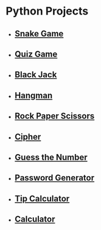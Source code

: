 <h1>Python Projects</h1>
<ul>
    <li><h2><a href="https://github.com/jungheeyu/python-projects/blob/main/snake_game/README.md">Snake Game</a></h2></li>
    <li><h2><a href="https://github.com/jungheeyu/python-projects/blob/main/quiz-game/README.md">Quiz Game</a></h2></li>
    <li><h2><a href="https://github.com/jungheeyu/python-projects/blob/main/blackjack/README.md">Black Jack</a></h2></li>
    <li><h2><a href="https://github.com/jungheeyu/python-projects/blob/main/hangman/README.md">Hangman</a></h2></li>
    <li><h2><a href="https://github.com/jungheeyu/python-projects/blob/main/rock_paper_scissors/README.md">Rock Paper Scissors</a></h2></li>
    <li><h2><a href="https://github.com/jungheeyu/python-projects/blob/main/cipher/README.md">Cipher</a></h2></li>
    <li><h2><a href="https://github.com/jungheeyu/python-projects/blob/main/guess_the_number/README.md">Guess the Number</a></h2></li>
    <li><h2><a href="https://github.com/jungheeyu/python-projects/blob/main/password_generator/README.md">Password Generator</a></h2></li>
    <li><h2><a href="https://github.com/jungheeyu/python-projects/blob/main/tip_calculator/README.md">Tip Calculator</a></h2></li>
    <li><h2><a href="https://github.com/jungheeyu/python-projects/blob/main/calculator/README.md">Calculator</a></h2></li>  
  <!--     <li><a href=""></a></li> -->
<ul>
